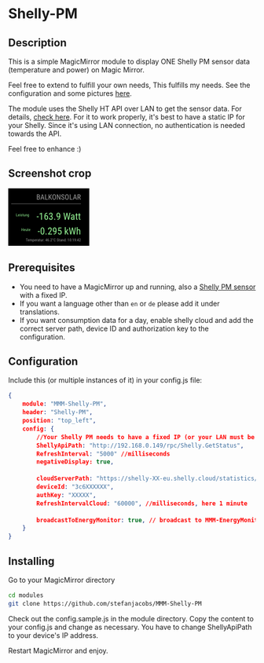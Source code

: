 # Shelly-PM

## Description

This is a simple MagicMirror module to display ONE Shelly PM sensor data (temperature and power) on Magic Mirror.

Feel free to extend to fulfill your own needs, This fulfills my needs. See the configuration and some pictures [here](https://github.com/stefanjacobs/MagicMirror).

The module uses the Shelly HT API over LAN to get the sensor data. For details, [check here](https://shelly-api-docs.shelly.cloud/).
For it to work properly, it's best to have a static IP for your Shelly. Since it's using LAN connection, no authentication is needed towards the API.

Feel free to enhance :)

## Screenshot crop

![shelly-HT screen](pic/MMM-Shelly-PM.png)

## Prerequisites

- You need to have a MagicMirror up and running, also a [Shelly PM sensor](https://shelly.cloud/) with a fixed IP.
- If you want a language other than `en` or `de` please add it under translations.
- If you want consumption data for a day, enable shelly cloud and add the correct server path, device ID and authorization key to the configuration.

## Configuration

Include this (or multiple instances of it) in your config.js file:

```json
{
    module: "MMM-Shelly-PM",
    header: "Shelly-PM",
    position: "top_left",
    config: {
        //Your Shelly PM needs to have a fixed IP (or your LAN must be supporting mDNS)
        ShellyApiPath: "http://192.168.0.149/rpc/Shelly.GetStatus",
        RefreshInterval: "5000" //milliseconds
        negativeDisplay: true,

        cloudServerPath: "https://shelly-XX-eu.shelly.cloud/statistics/relay/consumption",
        deviceId: "3c6XXXXXX",
        authKey: "XXXXX",
        RefreshIntervalCloud: "60000", //milliseconds, here 1 minute

        broadcastToEnergyMonitor: true, // broadcast to MMM-EnergyMonitor
    }
}
```

## Installing

Go to your MagicMirror directory

```bash
cd modules
git clone https://github.com/stefanjacobs/MMM-Shelly-PM
```

Check out the config.sample.js in the module directory. Copy the content to your config.js and change as necessary. You have to change ShellyApiPath to your device's IP address.

Restart MagicMirror and enjoy.
